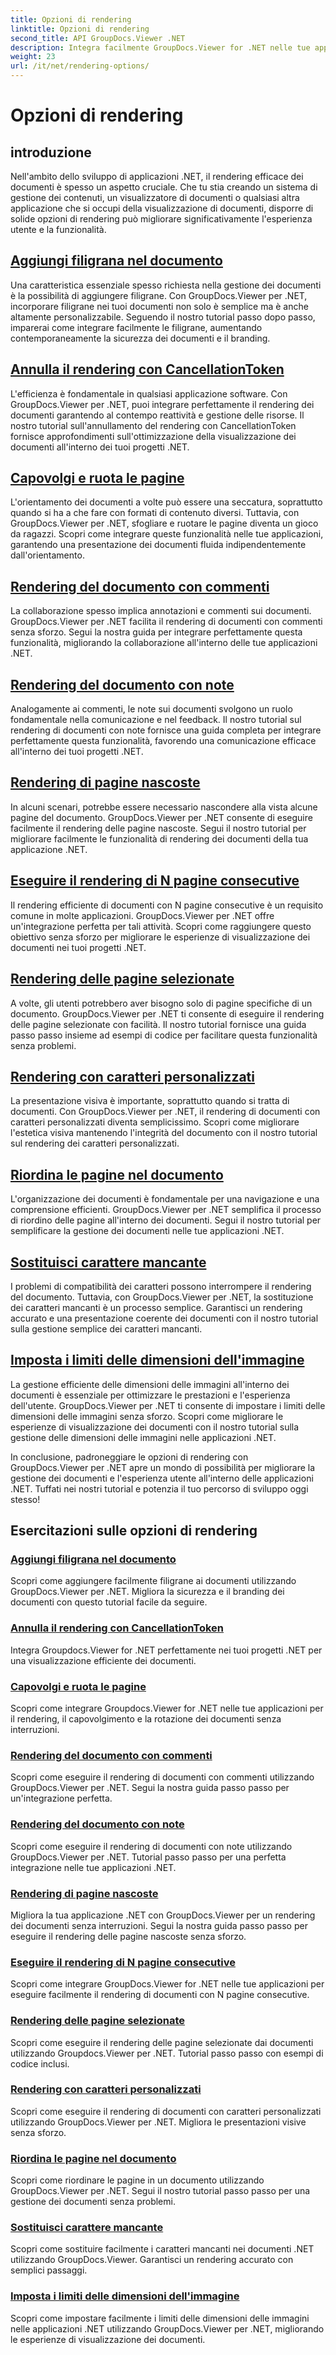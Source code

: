 ```yaml
---
title: Opzioni di rendering
linktitle: Opzioni di rendering
second_title: API GroupDocs.Viewer .NET
description: Integra facilmente GroupDocs.Viewer for .NET nelle tue applicazioni con tutorial sulle opzioni di rendering, dall'aggiunta di filigrane alla personalizzazione dei caratteri.
weight: 23
url: /it/net/rendering-options/
---
```


# Opzioni di rendering


## introduzione

Nell'ambito dello sviluppo di applicazioni .NET, il rendering efficace dei documenti è spesso un aspetto cruciale. Che tu stia creando un sistema di gestione dei contenuti, un visualizzatore di documenti o qualsiasi altra applicazione che si occupi della visualizzazione di documenti, disporre di solide opzioni di rendering può migliorare significativamente l'esperienza utente e la funzionalità.

## [Aggiungi filigrana nel documento](./add-watermark/)

Una caratteristica essenziale spesso richiesta nella gestione dei documenti è la possibilità di aggiungere filigrane. Con GroupDocs.Viewer per .NET, incorporare filigrane nei tuoi documenti non solo è semplice ma è anche altamente personalizzabile. Seguendo il nostro tutorial passo dopo passo, imparerai come integrare facilmente le filigrane, aumentando contemporaneamente la sicurezza dei documenti e il branding.

## [Annulla il rendering con CancellationToken](./cancel-render-cancellation-token/)

L'efficienza è fondamentale in qualsiasi applicazione software. Con GroupDocs.Viewer per .NET, puoi integrare perfettamente il rendering dei documenti garantendo al contempo reattività e gestione delle risorse. Il nostro tutorial sull'annullamento del rendering con CancellationToken fornisce approfondimenti sull'ottimizzazione della visualizzazione dei documenti all'interno dei tuoi progetti .NET.

## [Capovolgi e ruota le pagine](./flip-rotate-pages/)

L'orientamento dei documenti a volte può essere una seccatura, soprattutto quando si ha a che fare con formati di contenuto diversi. Tuttavia, con GroupDocs.Viewer per .NET, sfogliare e ruotare le pagine diventa un gioco da ragazzi. Scopri come integrare queste funzionalità nelle tue applicazioni, garantendo una presentazione dei documenti fluida indipendentemente dall'orientamento.

## [Rendering del documento con commenti](./render-document-comments/)

La collaborazione spesso implica annotazioni e commenti sui documenti. GroupDocs.Viewer per .NET facilita il rendering di documenti con commenti senza sforzo. Segui la nostra guida per integrare perfettamente questa funzionalità, migliorando la collaborazione all'interno delle tue applicazioni .NET.

## [Rendering del documento con note](./render-document-notes/)

Analogamente ai commenti, le note sui documenti svolgono un ruolo fondamentale nella comunicazione e nel feedback. Il nostro tutorial sul rendering di documenti con note fornisce una guida completa per integrare perfettamente questa funzionalità, favorendo una comunicazione efficace all'interno dei tuoi progetti .NET.

## [Rendering di pagine nascoste](./render-hidden-pages/)

In alcuni scenari, potrebbe essere necessario nascondere alla vista alcune pagine del documento. GroupDocs.Viewer per .NET consente di eseguire facilmente il rendering delle pagine nascoste. Segui il nostro tutorial per migliorare facilmente le funzionalità di rendering dei documenti della tua applicazione .NET.

## [Eseguire il rendering di N pagine consecutive](./render-n-consecutive-pages/)

Il rendering efficiente di documenti con N pagine consecutive è un requisito comune in molte applicazioni. GroupDocs.Viewer per .NET offre un'integrazione perfetta per tali attività. Scopri come raggiungere questo obiettivo senza sforzo per migliorare le esperienze di visualizzazione dei documenti nei tuoi progetti .NET.

## [Rendering delle pagine selezionate](./render-selected-pages/)

A volte, gli utenti potrebbero aver bisogno solo di pagine specifiche di un documento. GroupDocs.Viewer per .NET ti consente di eseguire il rendering delle pagine selezionate con facilità. Il nostro tutorial fornisce una guida passo passo insieme ad esempi di codice per facilitare questa funzionalità senza problemi.

## [Rendering con caratteri personalizzati](./render-custom-fonts/)

La presentazione visiva è importante, soprattutto quando si tratta di documenti. Con GroupDocs.Viewer per .NET, il rendering di documenti con caratteri personalizzati diventa semplicissimo. Scopri come migliorare l'estetica visiva mantenendo l'integrità del documento con il nostro tutorial sul rendering dei caratteri personalizzati.

## [Riordina le pagine nel documento](./reorder-pages/)

L'organizzazione dei documenti è fondamentale per una navigazione e una comprensione efficienti. GroupDocs.Viewer per .NET semplifica il processo di riordino delle pagine all'interno dei documenti. Segui il nostro tutorial per semplificare la gestione dei documenti nelle tue applicazioni .NET.

## [Sostituisci carattere mancante](./replace-missing-font/)

I problemi di compatibilità dei caratteri possono interrompere il rendering del documento. Tuttavia, con GroupDocs.Viewer per .NET, la sostituzione dei caratteri mancanti è un processo semplice. Garantisci un rendering accurato e una presentazione coerente dei documenti con il nostro tutorial sulla gestione semplice dei caratteri mancanti.

## [Imposta i limiti delle dimensioni dell'immagine](./set-image-size-limits/)

La gestione efficiente delle dimensioni delle immagini all'interno dei documenti è essenziale per ottimizzare le prestazioni e l'esperienza dell'utente. GroupDocs.Viewer per .NET ti consente di impostare i limiti delle dimensioni delle immagini senza sforzo. Scopri come migliorare le esperienze di visualizzazione dei documenti con il nostro tutorial sulla gestione delle dimensioni delle immagini nelle applicazioni .NET.

In conclusione, padroneggiare le opzioni di rendering con GroupDocs.Viewer per .NET apre un mondo di possibilità per migliorare la gestione dei documenti e l'esperienza utente all'interno delle applicazioni .NET. Tuffati nei nostri tutorial e potenzia il tuo percorso di sviluppo oggi stesso!
## Esercitazioni sulle opzioni di rendering
### [Aggiungi filigrana nel documento](./add-watermark/)
Scopri come aggiungere facilmente filigrane ai documenti utilizzando GroupDocs.Viewer per .NET. Migliora la sicurezza e il branding dei documenti con questo tutorial facile da seguire.
### [Annulla il rendering con CancellationToken](./cancel-render-cancellation-token/)
Integra Groupdocs.Viewer for .NET perfettamente nei tuoi progetti .NET per una visualizzazione efficiente dei documenti.
### [Capovolgi e ruota le pagine](./flip-rotate-pages/)
Scopri come integrare Groupdocs.Viewer for .NET nelle tue applicazioni per il rendering, il capovolgimento e la rotazione dei documenti senza interruzioni.
### [Rendering del documento con commenti](./render-document-comments/)
Scopri come eseguire il rendering di documenti con commenti utilizzando GroupDocs.Viewer per .NET. Segui la nostra guida passo passo per un'integrazione perfetta.
### [Rendering del documento con note](./render-document-notes/)
Scopri come eseguire il rendering di documenti con note utilizzando GroupDocs.Viewer per .NET. Tutorial passo passo per una perfetta integrazione nelle tue applicazioni .NET.
### [Rendering di pagine nascoste](./render-hidden-pages/)
Migliora la tua applicazione .NET con GroupDocs.Viewer per un rendering dei documenti senza interruzioni. Segui la nostra guida passo passo per eseguire il rendering delle pagine nascoste senza sforzo.
### [Eseguire il rendering di N pagine consecutive](./render-n-consecutive-pages/)
Scopri come integrare GroupDocs.Viewer for .NET nelle tue applicazioni per eseguire facilmente il rendering di documenti con N pagine consecutive.
### [Rendering delle pagine selezionate](./render-selected-pages/)
Scopri come eseguire il rendering delle pagine selezionate dai documenti utilizzando Groupdocs.Viewer per .NET. Tutorial passo passo con esempi di codice inclusi.
### [Rendering con caratteri personalizzati](./render-custom-fonts/)
Scopri come eseguire il rendering di documenti con caratteri personalizzati utilizzando GroupDocs.Viewer per .NET. Migliora le presentazioni visive senza sforzo.
### [Riordina le pagine nel documento](./reorder-pages/)
Scopri come riordinare le pagine in un documento utilizzando GroupDocs.Viewer per .NET. Segui il nostro tutorial passo passo per una gestione dei documenti senza problemi.
### [Sostituisci carattere mancante](./replace-missing-font/)
Scopri come sostituire facilmente i caratteri mancanti nei documenti .NET utilizzando GroupDocs.Viewer. Garantisci un rendering accurato con semplici passaggi.
### [Imposta i limiti delle dimensioni dell'immagine](./set-image-size-limits/)
Scopri come impostare facilmente i limiti delle dimensioni delle immagini nelle applicazioni .NET utilizzando GroupDocs.Viewer per .NET, migliorando le esperienze di visualizzazione dei documenti.